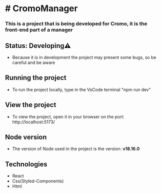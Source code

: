 <h1># CromoManager</h1>

### This is a project that is being developed for Cromo, it is the front-end part of a manager

<h2>Status: Developing⚠️</h2>

* Because it is in development the project may present some bugs, so be careful and be aware

<h2>Running the project</h2>

* To run the project locally, type in the VsCode terminal "npm run dev"

<h2>View the project</h2>

* To view the project, open it in your browser on the port: http://localhost:5173/

<h2>Node version</h2>

* The version of Node used in the project is the version: <strong>v18.16.0</strong>

<h2>Technologies</h2>

* React
* Css(Styled-Components)
* Html


